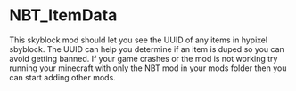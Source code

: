 # NBT_ItemData
This skyblock mod should let you see the UUID of any items in hypixel sbyblock. The UUID can help you determine if an item is duped so you can avoid getting banned. If your game crashes or the mod is not working try running your minecraft with only the NBT mod in your mods folder then you can start adding other mods.
